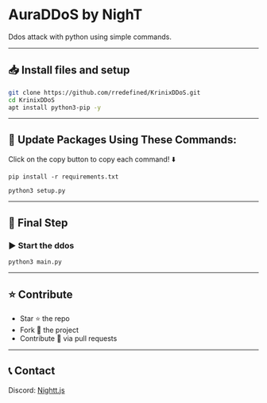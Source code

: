 # AuraDDoS by NighT

Ddos attack with python using simple commands.

---

## 📥 Install files and setup
```bash
git clone https://github.com/rredefined/KrinixDDoS.git
cd KrinixDDoS
apt install python3-pip -y
```

---

## 📌 Update Packages Using These Commands:
Click on the copy button to copy each command! ⬇️

```
pip install -r requirements.txt
```

```
python3 setup.py
```

---

## 🚀 Final Step

### ▶️ Start the ddos
```
python3 main.py
```


---

## ⭐ Contribute
- Star ⭐ the repo  
- Fork 🍴 the project  
- Contribute 🔧 via pull requests  

---

## 📞 Contact
Discord: [Nightt.js](https://discord.com/users/969258536557244537)

